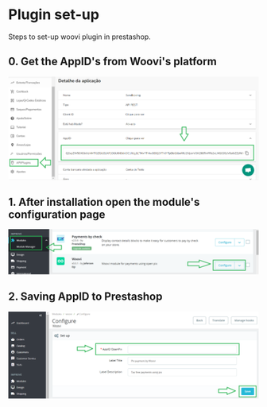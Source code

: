 # Plugin set-up

Steps to set-up woovi plugin in prestashop.

## 0. Get the AppID's from Woovi's platform

![Getting appID in woovi's platform](./media/set-up-step-0.PNG "step 0")

## 1. After installation open the module's configuration page

![Opening plugin's set up page](./media/set-up-step-1.PNG "step 1")

## 2. Saving AppID to Prestashop

![Saving appID in prestashop](./media/set-up-step-2.PNG "step 2")
